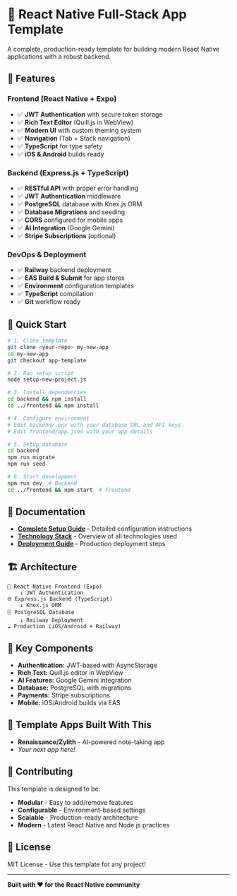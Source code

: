 # 📱 React Native Full-Stack App Template

A complete, production-ready template for building modern React Native applications with a robust backend.

## 🌟 Features

### **Frontend (React Native + Expo)**
- ✅ **JWT Authentication** with secure token storage
- ✅ **Rich Text Editor** (Quill.js in WebView)
- ✅ **Modern UI** with custom theming system
- ✅ **Navigation** (Tab + Stack navigation)
- ✅ **TypeScript** for type safety
- ✅ **iOS & Android** builds ready

### **Backend (Express.js + TypeScript)**
- ✅ **RESTful API** with proper error handling
- ✅ **JWT Authentication** middleware
- ✅ **PostgreSQL** database with Knex.js ORM
- ✅ **Database Migrations** and seeding
- ✅ **CORS** configured for mobile apps
- ✅ **AI Integration** (Google Gemini)
- ✅ **Stripe Subscriptions** (optional)

### **DevOps & Deployment**
- ✅ **Railway** backend deployment
- ✅ **EAS Build & Submit** for app stores
- ✅ **Environment** configuration templates
- ✅ **TypeScript** compilation
- ✅ **Git** workflow ready

## 🚀 Quick Start

```bash
# 1. Clone template
git clone <your-repo> my-new-app
cd my-new-app
git checkout app-template

# 2. Run setup script
node setup-new-project.js

# 3. Install dependencies
cd backend && npm install
cd ../frontend && npm install

# 4. Configure environment
# Edit backend/.env with your database URL and API keys
# Edit frontend/app.json with your app details

# 5. Setup database
cd backend
npm run migrate
npm run seed

# 6. Start development
npm run dev  # Backend
cd ../frontend && npm start  # Frontend
```

## 📖 Documentation

- **[Complete Setup Guide](./TEMPLATE_SETUP_GUIDE.md)** - Detailed configuration instructions
- **[Technology Stack](./TECHNOLOGY_STACK.md)** - Overview of all technologies used
- **[Deployment Guide](./STRIPE_SETUP_GUIDE.md)** - Production deployment steps

## 🏗️ Architecture

```
📱 React Native Frontend (Expo)
    ↓ JWT Authentication
🌐 Express.js Backend (TypeScript)
    ↓ Knex.js ORM
🗄️ PostgreSQL Database
    ↓ Railway Deployment
☁️ Production (iOS/Android + Railway)
```

## 🔧 Key Components

- **Authentication:** JWT-based with AsyncStorage
- **Rich Text:** Quill.js editor in WebView
- **AI Features:** Google Gemini integration
- **Database:** PostgreSQL with migrations
- **Payments:** Stripe subscriptions
- **Mobile:** iOS/Android builds via EAS

## 📱 Template Apps Built With This

- **Renaissance/Zylith** - AI-powered note-taking app
- *Your next app here!*

## 🤝 Contributing

This template is designed to be:
- **Modular** - Easy to add/remove features
- **Configurable** - Environment-based settings
- **Scalable** - Production-ready architecture
- **Modern** - Latest React Native and Node.js practices

## 📄 License

MIT License - Use this template for any project!

---

**Built with ❤️ for the React Native community**
